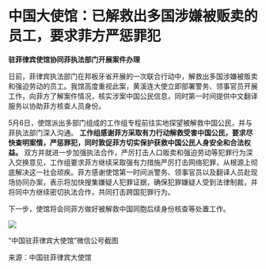 # 中国大使馆：已解救出多国涉嫌被贩卖的员工，要求菲方严惩罪犯

**驻菲律宾使馆协同菲执法部门开展案件办理**

日前，菲律宾执法部门在邦板牙省开展的一次联合行动中，解救出多国涉嫌被贩卖和强迫劳动的员工。我馆高度重视此案，黄溪连大使立即部署警务、领事官员开展工作，向菲方了解案件情况，核实涉案中国公民信息，同时第一时间提供中文翻译服务以协助菲方核查人员身份。

5月6日，使馆派出多部门组成的工作组专程前往实地探望被解救中国公民，并与菲执法部门深入沟通。
**工作组感谢菲方采取有力行动解救受害中国公民，要求尽快查明案情，严惩罪犯，同时敦促菲方切实保护获救中国公民人身安全和合法权益。**
双方并就进一步加强执法合作，严厉打击人口贩卖和强迫劳动等犯罪行为深入交换意见，工作组要求菲方继续采取强有力措施严厉打击网络犯罪，从根源上彻底解决这一社会顽疾。菲方感谢使馆第一时间派警务、领事官员以及翻译人员赴现场协同办案，表示将加快搜集嫌疑人犯罪证据，确保犯罪嫌疑人受到法律制裁，并将同中方继续密切执法合作，共同打击跨国犯罪行为。

下一步，使馆将会同菲方做好被解救中国同胞后续身份核查等处置工作。

![](https://inews.gtimg.com/om_bt/OJOtnFwhULjrFrXXPb_cEKQLlnVqR8uAfmtFVJqeVbJRwAA/1000)

“中国驻菲律宾大使馆”微信公号截图

来源：中国驻菲律宾大使馆

